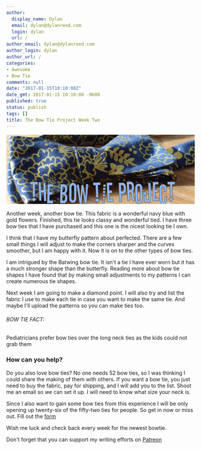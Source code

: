 ```yaml
---
author:
  display_name: Dylan
  email: dylan@dylanreed.com
  login: dylan
  url: /
author_email: dylan@dylanreed.com
author_login: dylan
author_url: /
categories:
- Awesome
- Bow Tie
comments: null
date: "2017-01-15T10:10:00Z"
date_gmt: 2017-01-15 10:10:00 -0600
published: true
status: publish
tags: []
title: The Bow Tie Project Week Two
---
```


![Navy with Gold Flower Bow Tie](https://raw.githubusercontent.com/dylanreed/dylan.blog/gh-pages/images/bow-tie/Bowtie-week-2.jpg)

Another week, another bow tie. This fabric is a wonderful navy blue with gold flowers. Finished, this tie looks classy and wonderful tied. I have three bow ties that I have purchased and this one is the nicest looking tie I own. 

I think that I have my butterfly pattern about perfected. There are a few small things I will adjust to make the corners sharper and the curves smoother, but I am happy with it. Now it is on to the other types of bow ties. 

I am intrigued by the Batwing bow tie. It isn't a tie I have ever worn but it has a much stronger shape than the butterfly. Reading more about bow tie shapes I have found that by making small adjustments to my patterns I can create numerous tie shapes. 

Next week I am going to make a diamond point. I will also try and list the fabric I use to make each tie in case you want to make the same tie. And maybe I'll upload the patterns so you can make ties too.

<h6>BOW TIE FACT:</h6>

Pediatricians prefer bow ties over the long neck ties as the kids could not grab them


<h3>How can you help?</h3>
Do you also love bow ties? No one needs 52 bow ties, so I was thinking I could share the making of them with others. If you want a bow tie, you just need to buy the fabric, pay for shipping,  and I will add you to the list. Shoot me an email so we can set it up. I will need to know what size your neck is. 

Since I also want to gain some bow ties from this experience I will be only opening up twenty-six of the fifty-two ties for people. So get in now or miss out. Fill out the [form](http://dylan.la/2j1ogU3)

Wish me luck and check back every week for the newest bowtie.

Don't forget that you can support my writing efforts on [Patreon](https://www.patreon.com/dylanreed)




